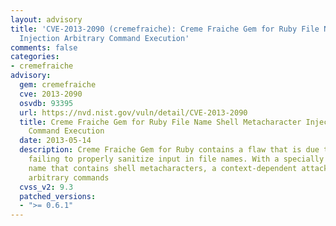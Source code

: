 ```yaml
---
layout: advisory
title: 'CVE-2013-2090 (cremefraiche): Creme Fraiche Gem for Ruby File Name Shell Metacharacter
  Injection Arbitrary Command Execution'
comments: false
categories:
- cremefraiche
advisory:
  gem: cremefraiche
  cve: 2013-2090
  osvdb: 93395
  url: https://nvd.nist.gov/vuln/detail/CVE-2013-2090
  title: Creme Fraiche Gem for Ruby File Name Shell Metacharacter Injection Arbitrary
    Command Execution
  date: 2013-05-14
  description: Creme Fraiche Gem for Ruby contains a flaw that is due to the program
    failing to properly sanitize input in file names. With a specially crafted file
    name that contains shell metacharacters, a context-dependent attacker can execute
    arbitrary commands
  cvss_v2: 9.3
  patched_versions:
  - ">= 0.6.1"
---
```

